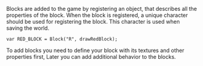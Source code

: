 
Blocks are added to the game by registering an object, that describes all the properties of the block.
When the block is registered, a unique character should be used for registering the block. This character is used when
saving the world.

```
var RED_BLOCK = Block("R", drawRedBlock);
```

To add blocks you need to define your block with its textures and other properties first,
Later you can add additional behavior to the blocks.
